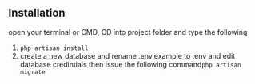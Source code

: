 <h2>Installation</h2>
<p>open your terminal or CMD, CD into project folder and type the following</p>
<ol>
    <li><code>php artisan install</code></li>
    <li>create a new database and rename .env.example to .env and edit database credintials then issue the following command<code>php artisan migrate</code></li>
</ol>
